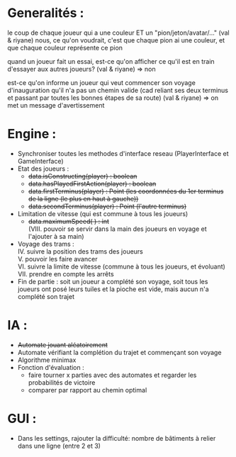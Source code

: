 # Generalités :


le coup de chaque joueur qui a une couleur ET un "pion/jeton/avatar/..." (val & riyane)
    nous, ce qu'on voudrait, c'est que chaque pion ai une couleur, et que chaque couleur représente ce pion

quand un joueur fait un essai, est-ce qu'on afficher ce qu'il est en train d'essayer aux autres joueurs?
    (val & riyane)
=> non

est-ce qu'on informe un joueur qui veut commencer son voyage d'inauguration qu'il n'a pas un chemin valide (cad reliant ses deux terminus et passant par toutes les bonnes étapes de sa route)     (val & riyane)
=> on met un message d'avertissement  

# Engine :
 * Synchroniser toutes les methodes d'interface reseau (PlayerInterface et GameInterface)
 * Etat des joueurs :  
    + ~~data.isConstructing(player) : boolean~~  
    + ~~data.hasPlayedFirstAction(player) : boolean~~  
    + ~~data.firstTerminus(player) : Point (les coordonnées du 1er terminus de la ligne (le plus en haut à gauche))~~  
    + ~~data.secondTerminus(player) : Point (l'autre terminus)~~
 * Limitation de vitesse (qui est commune à tous les joueurs)  
    + ~~data.maximumSpeed( ) : int~~  
    (VIII. pouvoir se servir dans la main des joueurs en voyage et l'ajouter à sa main)  
 * Voyage des trams :  
    IV. suivre la position des trams des joueurs  
    V. pouvoir les faire avancer  
    VI. suivre la limite de vitesse (commune à tous les joueurs, et évoluant)  
    VII. prendre en compte les arrêts  
 * Fin de partie : soit un joueur a complété son voyage, soit tous les joueurs ont posé leurs tuiles et la pioche est vide, mais aucun n'a complété son trajet
    
# IA :
 * ~~Automate jouant aléatoirement~~
 * Automate vérifiant la complétion du trajet et commençant son voyage
 * Algorithme minimax
 * Fonction d'évaluation : 
    + faire tourner x parties avec des automates et regarder les probabilités de victoire
    + comparer par rapport au chemin optimal
 
# GUI :
  * Dans les settings, rajouter la difficulté: nombre de bâtiments à relier dans une ligne (entre 2 et 3)
